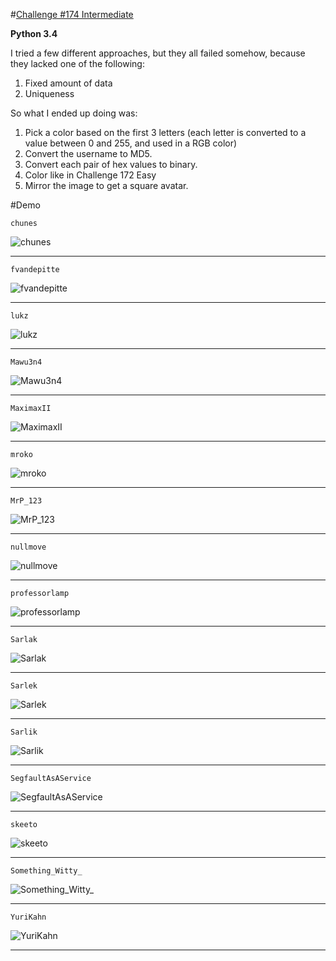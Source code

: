 #[Challenge #174 Intermediate](http://www.reddit.com/r/dailyprogrammer/comments/2crqml/8062014_challenge_174_intermediate_forum_avatar/)

**Python 3.4**

I tried a few different approaches, but they all failed somehow, because they lacked one of the following:

1. Fixed amount of data
2. Uniqueness

So what I ended up doing was:

1. Pick a color based on the first 3 letters (each letter is converted to a value between 0 and 255, and used in a RGB color)
2. Convert the username to MD5.
3. Convert each pair of hex values to binary.
4. Color like in Challenge 172 Easy
5. Mirror the image to get a square avatar.

#Demo

    chunes

![chunes](http://i.imgur.com/nIaPSJW.png)

***

    fvandepitte

![fvandepitte](http://i.imgur.com/fDAYbSs.png)

***

    lukz

![lukz](http://i.imgur.com/ZVaM46z.png)

***

    Mawu3n4

![Mawu3n4](http://i.imgur.com/m0xuLv2.png)

***

    MaximaxII

![MaximaxII](http://i.imgur.com/eBhDKpj.png)

***

    mroko

![mroko](http://i.imgur.com/d3dKgLN.png)

***

    MrP_123

![MrP_123](http://i.imgur.com/Nyk9ct9.png)

***

    nullmove

![nullmove](http://i.imgur.com/j9wYf5W.png)

***

    professorlamp

![professorlamp](http://i.imgur.com/csa58ro.png)

***

    Sarlak

![Sarlak](http://i.imgur.com/iDa3wCn.png)

***

    Sarlek

![Sarlek](http://i.imgur.com/HP4u0gx.png)

***

    Sarlik

![Sarlik](http://i.imgur.com/2DiAq12.png)

***

    SegfaultAsAService

![SegfaultAsAService](http://i.imgur.com/MkM62T5.png)

***

    skeeto

![skeeto](http://i.imgur.com/BvzasuZ.png)

***

    Something_Witty_

![Something_Witty_](http://i.imgur.com/jUBtMQQ.png)

***

    YuriKahn

![YuriKahn](http://i.imgur.com/e1ROHYu.png)

***
